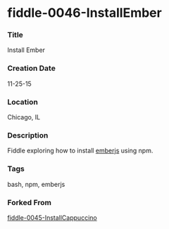 fiddle-0046-InstallEmber
======

### Title

Install Ember


### Creation Date

11-25-15


### Location

Chicago, IL


### Description

Fiddle exploring how to install [emberjs](http://emberjs.com/) using npm.


### Tags

bash, npm, emberjs


### Forked From

[fiddle-0045-InstallCappuccino](../fiddle-0045-InstallCappuccino)
